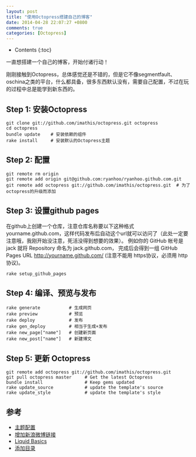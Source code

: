 ```yaml
---
layout: post
title: "使用Octopress搭建自己的博客"
date: 2014-04-28 22:07:27 +0800
comments: true
categories: [Octopress]
---
```


* Contents
{:toc}

一直想搭建一个自己的博客，开始付诸行动！

刚刚接触到Octopress，总体感觉还是不错的，但是它不像segmentfault、oschina之类的平台，什么都具备，很多东西默认没有，需要自己配置，不过在玩的过程中总是能学到新东西的。

## Step 1: 安装Octopress

```
git clone git://github.com/imathis/octopress.git octopress
cd octopress
bundle update    # 安装依赖的组件
rake install     # 安装默认的Octopress主题
```

## Step 2: 配置

```
git remote rm origin
git remote add origin git@github.com:ryanhoo/ryanhoo.github.com.git
git remote add octopress git://github.com/imathis/octopress.git  # 为了octopress的升级而添加
```

## Step 3: 设置github pages

在github上创建一个仓库，注意仓库名称要以下这种格式yourname.github.com，这样代码发布后自动这个url就可以访问了（此处一定要注意哦，我刚开始没注意，死活没得到想要的效果）。 例如你的 GitHub 帐号是 jack 就将 Repository 命名为 jack.github.com， 完成后会得到一组 GitHub Pages URL http://yourname.github.com/ (注意不能用 https协议，必须用 http协议)。

```
rake setup_github_pages
```

## Step 4: 编译、预览与发布

```
rake generate  			# 生成网页
rake preview   			# 预览
rake deploy    			# 发布
rake gen_deploy 		# 相当于生成+发布
rake new_page["name"] 	# 创建新页面
rake new_post["name"]	# 新建博文
```

## Step 5: 更新 Octopress

```
git remote add octopress git://github.com/imathis/octopress.git
git pull octopress master     # Get the latest Octopress
bundle install                # Keep gems updated
rake update_source            # update the template's source
rake update_style             # update the template's style
```

## 参考

- [主题配置][1]
- [增加新浪微博链接][2]
- [Liquid Basics][3]
- [添加目录][4]

[1]: https://github.com/shashankmehta/greyshade
[2]: http://imallen.com/blog/2013/05/12/add-support-for-weibo-and-dribbble-to-greyshade.html
[3]: http://docs.shopify.com/themes/liquid-basics
[4]: http://khaos.github.io/blog/2012/12/05/generating-toc-in-octopress/